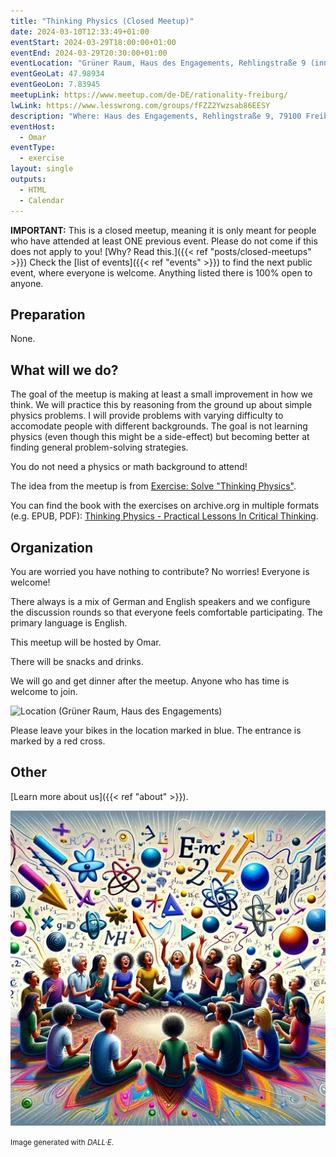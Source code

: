 ```yaml
---
title: "Thinking Physics (Closed Meetup)"
date: 2024-03-10T12:33:49+01:00
eventStart: 2024-03-29T18:00:00+01:00
eventEnd: 2024-03-29T20:30:00+01:00
eventLocation: "Grüner Raum, Haus des Engagements, Rehlingstraße 9 (inner courtyard), 79100 Freiburg"
eventGeoLat: 47.98934
eventGeoLon: 7.83945
meetupLink: https://www.meetup.com/de-DE/rationality-freiburg/
lwLink: https://www.lesswrong.com/groups/fFZZ2Ywzsab86EESY
description: "Where: Haus des Engagements, Rehlingstraße 9, 79100 Freiburg. When: Friday, March 29th 2024 at 18:00 hours CET."
eventHost:
  - Omar
eventType:
  - exercise
layout: single
outputs:
  - HTML
  - Calendar
---
```


**IMPORTANT:** This is a closed meetup, meaning it is only meant for people who
have attended at least ONE previous event. Please do not come if this does not
apply to you! [Why? Read this.]({{< ref "posts/closed-meetups" >}}) Check the
[list of events]({{< ref "events" >}}) to find the next public event, where
everyone is welcome. Anything listed there is 100% open to anyone.


## Preparation

None.


## What will we do?

The goal of the meetup is making at least a small improvement in how we think.
We will practice this by reasoning from the ground up about simple physics
problems. I will provide problems with varying difficulty to accomodate people
with different backgrounds. The goal is not learning physics (even though this
might be a side-effect) but becoming better at finding general problem-solving
strategies.

You do not need a physics or math background to attend!

The idea from the meetup is from
[Exercise: Solve "Thinking Physics"](https://www.lesswrong.com/posts/PiPH4gkcMuvLALymK/exercise-solve-thinking-physics).

You can find the book with the exercises on archive.org in multiple formats (e.g. EPUB, PDF):
[Thinking Physics - Practical Lessons In Critical Thinking](https://archive.org/details/thinkingPhysicsPracticalLessonsInCriticalThinking_201808).

## Organization

You are worried you have nothing to contribute? No worries! Everyone is
welcome!

There always is a mix of German and English speakers and we configure the
discussion rounds so that everyone feels comfortable participating. The primary
language is English.

This meetup will be hosted by Omar.

There will be snacks and drinks.

We will go and get dinner after the meetup. Anyone who has time is welcome to
join.

![Location (Grüner Raum, Haus des Engagements)](/images/hde-old-building.png)

Please leave your bikes in the location marked in blue. The entrance is marked
by a red cross.


## Other

[Learn more about us]({{< ref "about" >}}).

![Circle of people solving physics problems](cover.webp "Circle of people solving physics problems")

<small>Image generated with _DALL·E_.</small>
